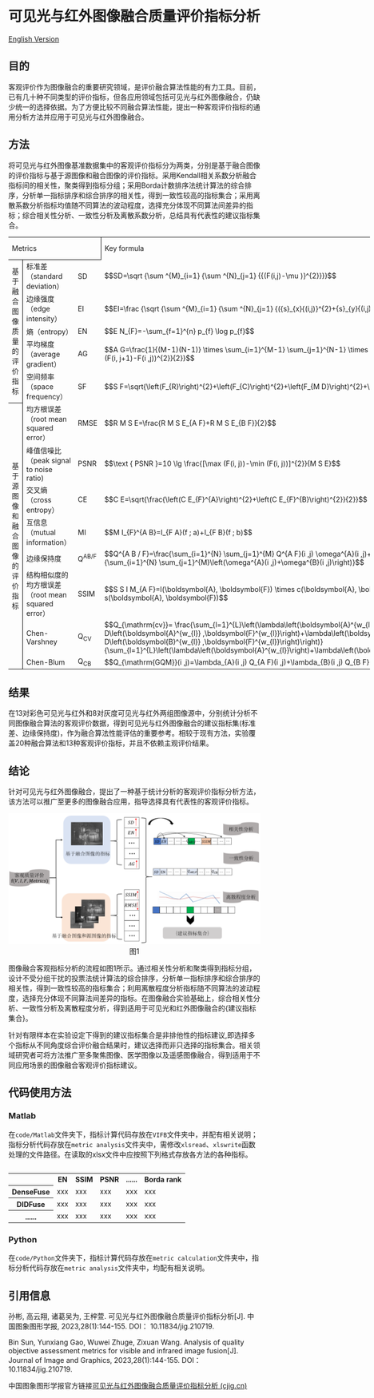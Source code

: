 # 可见光与红外图像融合质量评价指标分析
<a href="https://github.com/sunbinuestc/Analysis-of-quality-objective-assessment-metrics-for-visible-and-infrared-image-fusion/blob/main/README_eng_ver.md">English Version</a>
## 目的
客观评价作为图像融合的重要研究领域，是评价融合算法性能的有力工具。目前，已有几十种不同类型的评价指标，但各应用领域包括可见光与红外图像融合，仍缺少统一的选择依据。为了方便比较不同融合算法性能，提出一种客观评价指标的通用分析方法并应用于可见光与红外图像融合。
## 方法
将可见光与红外图像基准数据集中的客观评价指标分为两类，分别是基于融合图像的评价指标与基于源图像和融合图像的评价指标。采用Kendall相关系数分析融合指标间的相关性，聚类得到指标分组；采用Borda计数排序法统计算法的综合排序，分析单一指标排序和综合排序的相关性，得到一致性较高的指标集合；采用离散系数分析指标均值随不同算法的波动程度，选择充分体现不同算法间差异的指标；综合相关性分析、一致性分析及离散系数分析，总结具有代表性的建议指标集合。

  <table width="723.73" border="0" cellpadding="0" cellspacing="0" style='width:542.80pt;border-collapse:collapse;table-layout:fixed;'>
   <col width="90.87" style='mso-width-source:userset;mso-width-alt:2907;'/>
   <col width="221.47" style='mso-width-source:userset;mso-width-alt:7086;'/>
   <col width="37.67" style='mso-width-source:userset;mso-width-alt:1205;'/>
   <col width="100" style='mso-width-source:userset;mso-width-alt:3200;'/>
   <col width="136.87" span="2" style='mso-width-source:userset;mso-width-alt:4379;'/>
   <tr height="18" style='height:13.50pt;'>
    <td class="xl65" height="18" width="350" colspan="3" style='height:13.50pt;width:262.50pt;border-right:.5pt solid windowtext;border-bottom:.5pt solid windowtext;' x:str>Metrics</td>
    <td class="xl67" width="100" style='width:75.00pt;' x:str>Key formula</td>
    <td class="xl66" width="136.87" style='width:102.65pt;' x:str>Parameter Values</td>
    <td class="xl66" width="136.87" style='width:102.65pt;' x:str>代码链接</td>
   </tr>
   <tr height="36" style='height:27.00pt;'>
    <td class="xl68" height="126" rowspan="5" style='height:94.50pt;border-right:.5pt solid windowtext;border-bottom:.5pt solid windowtext;' x:str>基于融合图像质量的评价指标</td>
    <td class="xl69" x:str>标准差（standard deviation）</td>
    <td class="xl66" x:str>SD</td>
    <td class="xl66" x:str>$$SD=\sqrt {\sum ^{M}_{i=1} {\sum ^{N}_{j=1} {{(F(i,j)-\mu )}^{2}}}}$$</td>
    <td class="xl66"></td>
    <td class="xl70" x:str><a href="https://github.com/sunbinuestc/Analysis-of-quality-objective-assessment-metrics-for-visible-and-infrared-image-fusion/blob/main/code/Matlab/VIFB/metrics/metricsVariance.m" target="_parent">SD</a></td>
   </tr>
   <tr height="18" style='height:13.50pt;'>
    <td class="xl69" x:str>边缘强度（edge intensity）</td>
    <td class="xl66" x:str>EI</td>
    <td class="xl66" x:str>$$EI=\frac {\sqrt {\sum ^{M}_{i=1} {\sum ^{N}_{j=1} {({s}_{x}{(i,j)}^{2}+{s}_{y}{(i,j)}^{2})}}}} {M\times N}$$</td>
    <td class="xl66"></td>
    <td class="xl70" x:str><a href="https://github.com/sunbinuestc/Analysis-of-quality-objective-assessment-metrics-for-visible-and-infrared-image-fusion/blob/main/code/Matlab/VIFB/metrics/metricsEdge_intensity.m" target="_parent">EI</a></td>
   </tr>
   <tr height="18" style='height:13.50pt;'>
    <td class="xl69" x:str>熵（entropy）</td>
    <td class="xl66" x:str>EN</td>
    <td class="xl66" x:str>$$E N_{F}=-\sum_{f=1}^{n} p_{f} \log p_{f}$$</td>
    <td class="xl66"></td>
    <td class="xl70" x:str><a href="https://github.com/sunbinuestc/Analysis-of-quality-objective-assessment-metrics-for-visible-and-infrared-image-fusion/blob/main/code/Matlab/VIFB/metrics/metricsEntropy.m" target="_parent">EN</a></td>
   </tr>
   <tr height="36" style='height:27.00pt;'>
    <td class="xl69" x:str>平均梯度（average gradient）</td>
    <td class="xl66" x:str>AG</td>
    <td class="xl66" x:str>$$A G=\frac{1}{(M-1)(N-1)} \times \sum_{i=1}^{M-1} \sum_{j=1}^{N-1} \times 
\sqrt{\frac{(F(i+1 ,j)-F(i ,j))^{2}+(F(i, j+1)-F(i ,j))^{2}}{2}}$$</td>
    <td class="xl66"></td>
    <td class="xl70" x:str><a href="https://github.com/sunbinuestc/Analysis-of-quality-objective-assessment-metrics-for-visible-and-infrared-image-fusion/blob/main/code/Matlab/VIFB/metrics/metricsAvg_gradient.m" target="_parent">AG</a></td>
   </tr>
   <tr height="18" style='height:13.50pt;'>
    <td class="xl69" x:str>空间频率（space frequency）</td>
    <td class="xl66" x:str>SF</td>
    <td class="xl66" x:str>$$S F=\sqrt{\left(F_{R}\right)^{2}+\left(F_{C}\right)^{2}+\left(F_{M D}\right)^{2}+\left(F_{S D}\right)^{2}}$$</td>
    <td class="xl66"></td>
    <td class="xl70" x:str><a href="https://github.com/sunbinuestc/Analysis-of-quality-objective-assessment-metrics-for-visible-and-infrared-image-fusion/blob/main/code/Matlab/VIFB/metrics/metricsSpatial_frequency.m" target="_parent">SF</a></td>
   </tr>
   <tr height="36" style='height:27.00pt;'>
    <td class="xl68" height="224" rowspan="8" style='height:168.00pt;border-right:.5pt solid windowtext;border-bottom:.5pt solid windowtext;' x:str>基于源图像和融合图像的评价指标</td>
    <td class="xl69" x:str>均方根误差 （root mean squared error）</td>
    <td class="xl66" x:str>RMSE</td>
    <td class="xl66" x:str>$$R M S E=\frac{R M S E_{A F}+R M S E_{B F}}{2}$$</td>
    <td class="xl66"></td>
    <td class="xl70" x:str><a href="https://github.com/sunbinuestc/Analysis-of-quality-objective-assessment-metrics-for-visible-and-infrared-image-fusion/blob/main/code/Matlab/VIFB/metrics/metricsRmse.m" target="_parent">RMSE</a></td>
   </tr>
   <tr height="36" style='height:27.00pt;'>
    <td class="xl69" x:str>峰值信噪比（peak signal to noise ratio)</td>
    <td class="xl66" x:str>PSNR</td>
    <td class="xl66" x:str>$$\text { PSNR }=10 \lg \frac{[\max (F(i, j))-\min (F(i, j))]^{2}}{M S E}$$</td>
    <td class="xl66"></td>
    <td class="xl70" x:str><a href="https://github.com/sunbinuestc/Analysis-of-quality-objective-assessment-metrics-for-visible-and-infrared-image-fusion/blob/main/code/Matlab/VIFB/metrics/metricsPsnr.m" target="_parent">PSNR</a></td>
   </tr>
   <tr height="18" style='height:13.50pt;'>
    <td class="xl69" x:str>交叉熵（cross entropy）</td>
    <td class="xl66" x:str>CE</td>
    <td class="xl66" x:str>$$C E=\sqrt{\frac{\left(C E_{F}^{A}\right)^{2}+\left(C E_{F}^{B}\right)^{2}}{2}}$$</td>
    <td class="xl66"></td>
    <td class="xl70" x:str><a href="https://github.com/sunbinuestc/Analysis-of-quality-objective-assessment-metrics-for-visible-and-infrared-image-fusion/blob/main/code/Matlab/VIFB/metrics/metricsCross_entropy.m" target="_parent">CE</a></td>
   </tr>
   <tr height="36" style='height:27.00pt;'>
    <td class="xl69" x:str>互信息（mutual information）</td>
    <td class="xl71" x:str>MI</td>
    <td class="xl66" x:str>$$M I_{F}^{A B}=I_{F A}(f ; a)+I_{F B}(f ; b)$$</td></td>
    <td class="xl66"></td>
    <td class="xl70" x:str><a href="https://github.com/sunbinuestc/Analysis-of-quality-objective-assessment-metrics-for-visible-and-infrared-image-fusion/blob/main/code/Matlab/VIFB/metrics/metricsMutinf.m" target="_parent">MI</a></td>
   </tr>
   <tr height="20" style='height:15.00pt;'>
    <td class="xl69" x:str>边缘保持度</td>
    <td class="xl71" x:str>Q<font class="font22"><sup>AB/F</sup></font></td>
    <td class="xl66" x:str>$$Q^{A B / F}=\frac{\sum_{i=1}^{N} \sum_{j=1}^{M} Q^{A F}(i ,j) \omega^{A}(i ,j)+Q^{B F}(i ,j) \omega^{B}(i ,j)}{\sum_{i=1}^{N} \sum_{j=1}^{M}\left(\omega^{A}(i ,j)+\omega^{B}(i ,j)\right)}$$</td>
    <td class="xl66"></td>
    <td class="xl70" x:str><a href="https://github.com/sunbinuestc/Analysis-of-quality-objective-assessment-metrics-for-visible-and-infrared-image-fusion/blob/main/code/Matlab/VIFB/metrics/metricsQabf.m" target="_parent">Q<font class="font21"><sup>AB/F</sup></font></a></td>
   </tr>
   <tr height="36" style='height:27.00pt;'>
    <td class="xl69" x:str>结构相似度的均方根误差（root mean squared error）</td>
    <td class="xl66" x:str>SSIM</td>
    <td class="xl66" x:str>$$S S I M_{A F}=l(\boldsymbol{A}, \boldsymbol{F}) \times c(\boldsymbol{A}, \boldsymbol{F}) \times s(\boldsymbol{A}, \boldsymbol{F})$$</td>
    <td class="xl66"></td>
    <td class="xl70" x:str><a href="https://github.com/sunbinuestc/Analysis-of-quality-objective-assessment-metrics-for-visible-and-infrared-image-fusion/blob/main/code/Matlab/VIFB/metrics/metricsSsim.m" target="_parent">SSIM</a></td>
   </tr>
   <tr height="21" style='height:15.75pt;'>
    <td class="xl69" x:str>Chen-Varshney</td>
    <td class="xl71" x:str>Q<font class="font24"><sub>CV</sub></font></td>
    <td class="xl66" x:str>$$Q_{\mathrm{cv}}= 
\frac{\sum_{l=1}^{L}\left(\lambda\left(\boldsymbol{A}^{w_{l}}\right) D\left(\boldsymbol{A}^{w_{l}} ,\boldsymbol{F}^{w_{l}}\right)+\lambda\left(\boldsymbol{B}^{w_{l}}\right) D\left(\boldsymbol{B}^{w_{l}} ,\boldsymbol{F}^{w_{l}}\right)\right)}{\sum_{l=1}^{L}\left(\lambda\left(\boldsymbol{A}^{w_{l}}\right)+\lambda\left(\boldsymbol{B}^{w_{l}}\right)\right)}$$</td>
    <td class="xl66"></td>
    <td class="xl70" x:str><a href="https://github.com/sunbinuestc/Analysis-of-quality-objective-assessment-metrics-for-visible-and-infrared-image-fusion/blob/main/code/Matlab/VIFB/metrics/metricsQabf.m" target="_parent">Q<font class="font23"><sub>CV</sub></font></a></td>
   </tr>
   <tr height="21" style='height:15.75pt;'>
    <td class="xl69" x:str>Chen-Blum</td>
    <td class="xl71" x:str>Q<font class="font24"><sub>CB</sub></font></td>
    <td class="xl66" x:str>$$Q_{\mathrm{GQM}}(i ,j)=\lambda_{A}(i ,j) Q_{A F}(i ,j)+\lambda_{B}(i ,j) Q_{B F}(i ,j)$$</td>
    <td class="xl66"></td>
    <td class="xl70" x:str><a href="https://github.com/sunbinuestc/Analysis-of-quality-objective-assessment-metrics-for-visible-and-infrared-image-fusion/blob/main/code/Matlab/VIFB/metrics/metricsQcb.m" target="_parent">Q<font class="font23"><sub>CB</sub></font></a></td>
   </tr>

<table>
  
## 结果
在13对彩色可见光与红外和8对灰度可见光与红外两组图像源中，分别统计分析不同图像融合算法的客观评价数据，得到可见光与红外图像融合的建议指标集(标准差、边缘保持度)，作为融合算法性能评估的重要参考。相较于现有方法，实验覆盖20种融合算法和13种客观评价指标，并且不依赖主观评价结果。
## 结论
针对可见光与红外图像融合，提出了一种基于统计分析的客观评价指标分析方法，该方法可以推广至更多的图像融合应用，指导选择具有代表性的客观评价指标。

<div align=center><img src="assets/1.png"></div>

<div align=center>图1</div>

图像融合客观指标分析的流程如图1所示。通过相关性分析和聚类得到指标分组，设计不受分组干扰的投票法统计算法的综合排序，分析单一指标排序和综合排序的相关性，得到一致性较高的指标集合；利用离散程度分析指标随不同算法的波动程度，选择充分体现不同算法间差异的指标。在图像融合实验基础上，综合相关性分析、一致性分析及离散程度分析，得到适用于可见光和红外图像融合的{建议指标集合}。

针对有限样本在实验设定下得到的建议指标集合是非排他性的指标建议,即选择多个指标从不同角度综合评价融合结果时，建议选择而非只选择的指标集合。相关领域研究者可将方法推广至多聚焦图像、医学图像以及遥感图像融合，得到适用于不同应用场景的图像融合客观评价指标建议。
## 代码使用方法
### Matlab
在`code/Matlab`文件夹下，指标计算代码存放在`VIFB`文件夹中，并配有相关说明；指标分析代码存放在`metric analysis`文件夹中，需修改`xlsread`、`xlswrite`函数处理的文件路径。在读取的xlsx文件中应按照下列格式存放各方法的各种指标。

<table>
  <tr>
    <th></th>
    <th>EN</th>
    <th>SSIM</th>
    <th>PSNR</th>
    <th>......</th>
    <th>Borda rank</th>
  </tr>
  <tr>
    <th>DenseFuse</th>
    <td>xxx</td>
    <td>xxx</td>
    <td>xxx</td>
    <td>xxx</td>
    <td>xxx</td>
  </tr>
  <tr>
    <th>DIDFuse</th>
    <td>xxx</td>
    <td>xxx</td>
    <td>xxx</td>
    <td>xxx</td>
    <td>xxx</td>
  </tr>
  <tr>
    <th>......</th>
    <td>xxx</td>
    <td>xxx</td>
    <td>xxx</td>
    <td>xxx</td>
    <td>xxx</td>
  </tr>
</table>

### Python
在`code/Python`文件夹下，指标计算代码存放在`metric calculation`文件夹中，指标分析代码存放在`metric analysis`文件夹中，均配有相关说明。

## 引用信息
孙彬, 高云翔, 诸葛吴为, 王梓萱. 可见光与红外图像融合质量评价指标分析[J]. 中国图象图形学报, 2023,28(1):144-155. DOI： 10.11834/jig.210719.

Bin Sun, Yunxiang Gao, Wuwei Zhuge, Zixuan Wang. Analysis of quality objective assessment metrics for visible and infrared image fusion[J]. Journal of Image and Graphics, 2023,28(1):144-155. DOI： 10.11834/jig.210719.

中国图象图形学报官方链接<a href="https://www.cjig.cn/zh/article/doi/10.11834/jig.210719/">可见光与红外图像融合质量评价指标分析 (cjig.cn)</a>

